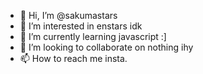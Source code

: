 - 👋 Hi, I’m @sakumastars
- 👀 I’m interested in enstars idk
- 🌱 I’m currently learning javascript :]
- 💞️ I’m looking to collaborate on nothing ihy
- 📫 How to reach me insta.

<!---
sakumastars/sakumastars is a ✨ special ✨ repository because its `README.md` (this file) appears on your GitHub profile.
You can click the Preview link to take a look at your changes.
--->
